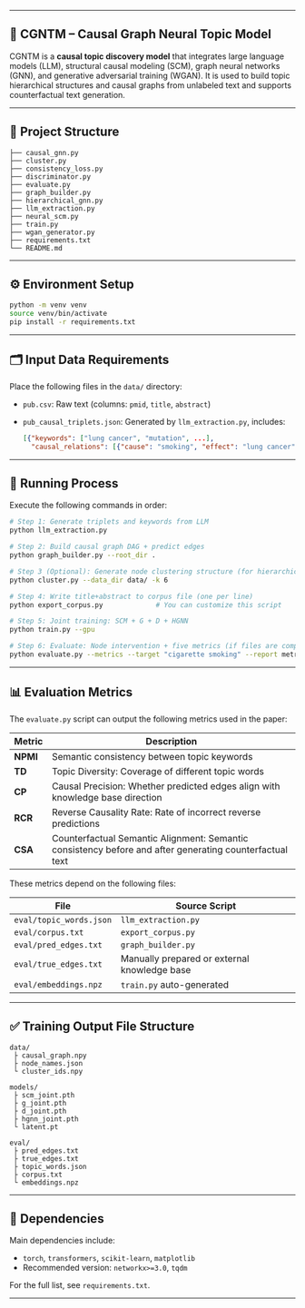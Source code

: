 
---

## 🧠 CGNTM – Causal Graph Neural Topic Model

CGNTM is a **causal topic discovery model** that integrates large language models (LLM), structural causal modeling (SCM), graph neural networks (GNN), and generative adversarial training (WGAN). It is used to build topic hierarchical structures and causal graphs from unlabeled text and supports counterfactual text generation.

---

## 📁 Project Structure

```
├── causal_gnn.py             
├── cluster.py                
├── consistency_loss.py          
├── discriminator.py      
├── evaluate.py               
├── graph_builder.py          
├── hierarchical_gnn.py       
├── llm_extraction.py        
├── neural_scm.py             
├── train.py                  
├── wgan_generator.py         
├── requirements.txt
└── README.md
```

---

## ⚙️ Environment Setup

```bash
python -m venv venv
source venv/bin/activate
pip install -r requirements.txt
```

---

## 🗂️ Input Data Requirements

Place the following files in the `data/` directory:

* `pub.csv`: Raw text (columns: `pmid`, `title`, `abstract`)

* `pub_causal_triplets.json`: Generated by `llm_extraction.py`, includes:

  ```json
  [{"keywords": ["lung cancer", "mutation", ...],
    "causal_relations": [{"cause": "smoking", "effect": "lung cancer"}, ...]}]
  ```

---

## 🚀 Running Process

Execute the following commands in order:

```bash
# Step 1: Generate triplets and keywords from LLM
python llm_extraction.py

# Step 2: Build causal graph DAG + predict edges
python graph_builder.py --root_dir .

# Step 3 (Optional): Generate node clustering structure (for hierarchical GNN)
python cluster.py --data_dir data/ -k 6

# Step 4: Write title+abstract to corpus file (one per line)
python export_corpus.py             # You can customize this script

# Step 5: Joint training: SCM + G + D + HGNN
python train.py --gpu

# Step 6: Evaluate: Node intervention + five metrics (if files are complete)
python evaluate.py --metrics --target "cigarette smoking" --report metrics.json
```

---

## 📊 Evaluation Metrics

The `evaluate.py` script can output the following metrics used in the paper:

| Metric   | Description                                                                                             |
| -------- | ------------------------------------------------------------------------------------------------------- |
| **NPMI** | Semantic consistency between topic keywords                                                             |
| **TD**   | Topic Diversity: Coverage of different topic words                                                      |
| **CP**   | Causal Precision: Whether predicted edges align with knowledge base direction                           |
| **RCR**  | Reverse Causality Rate: Rate of incorrect reverse predictions                                           |
| **CSA**  | Counterfactual Semantic Alignment: Semantic consistency before and after generating counterfactual text |

These metrics depend on the following files:

| File                    | Source Script                                |
| ----------------------- | -------------------------------------------- |
| `eval/topic_words.json` | `llm_extraction.py`                          |
| `eval/corpus.txt`       | `export_corpus.py`                           |
| `eval/pred_edges.txt`   | `graph_builder.py`                           |
| `eval/true_edges.txt`   | Manually prepared or external knowledge base |
| `eval/embeddings.npz`   | `train.py` auto-generated                    |

---

## ✅ Training Output File Structure

```text
data/
 ├ causal_graph.npy       
 ├ node_names.json
 └ cluster_ids.npy       

models/
 ├ scm_joint.pth
 ├ g_joint.pth
 ├ d_joint.pth
 ├ hgnn_joint.pth
 └ latent.pt             

eval/
 ├ pred_edges.txt
 ├ true_edges.txt
 ├ topic_words.json
 ├ corpus.txt
 └ embeddings.npz
```

---

## 🧩 Dependencies

Main dependencies include:

* `torch`, `transformers`, `scikit-learn`, `matplotlib`
* Recommended version: `networkx>=3.0`, `tqdm`

For the full list, see `requirements.txt`.

---

